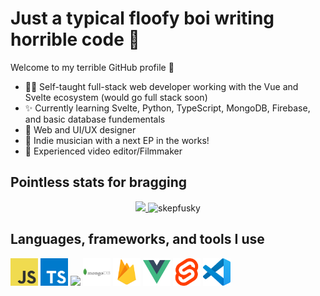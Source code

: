 # Just a typical floofy boi writing horrible code 🦊

Welcome to my terrible GitHub profile 👋

- 👨‍💻 Self-taught full-stack web developer working with the Vue and Svelte ecosystem (would go full stack soon)
- ✨ Currently learning Svelte, Python, TypeScript, MongoDB, Firebase, and basic database fundementals
- 📲 Web and UI/UX designer
- 🎵 Indie musician with a next EP in the works!
- 🎥 Experienced video editor/Filmmaker

## Pointless stats for bragging
<p align="center">
  <a href="https://github.com/anuraghazra/github-readme-stats">
      <img width="348" src="https://github-readme-stats.vercel.app/api/top-langs/?username=skepfusky&hide_title=true&layout=compact&theme=vue-dark&langs_count=10&hide_border=true&show_icons=true&include_all_commits=true&line_height=16">
  </a>
  <img width="465" src="https://github-readme-streak-stats.herokuapp.com/?user=skepfusky&theme=vue-dark&hide_border=true" alt="skepfusky">
</p>

## Languages, frameworks, and tools I use

<code><img height="44" src="https://raw.githubusercontent.com/github/explore/main/topics/javascript/javascript.png"></code>
<code><img height="44" src="https://raw.githubusercontent.com/github/explore/main/topics/typescript/typescript.png"></code>
<code><img height="44" src="https://github.com/skepfusky/skepfusky/blob/master/Python-logo-wikimedia.svg"></code>
<code><img height="44" src="https://raw.githubusercontent.com/github/explore/main/topics/mongodb/mongodb.png"></code>
<code><img height="44" src="https://raw.githubusercontent.com/github/explore/main/topics/firebase/firebase.png"></code>
<code><img height="44" src="https://raw.githubusercontent.com/github/explore/main/topics/vue/vue.png"></code>
<code><img height="44" src="https://raw.githubusercontent.com/github/explore/main/topics/svelte/svelte.png"></code>
<code><img height="44" src="https://raw.githubusercontent.com/github/explore/main/topics/visual-studio-code/visual-studio-code.png"></code>
